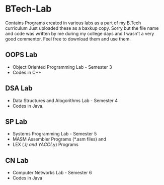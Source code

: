 # BTech-Lab
Contains Programs created in various labs as a part of my B.Tech curriculum
Just uploaded these as a baxkup copy. Sorry but the file name and code was written by me during my college days and I wasn't a very good commentor. Feel free to download them and use them.

## OOPS Lab 
- Object Oriented Programming Lab - Semester 3
- Codes in C++

## DSA Lab 
- Data Structures and Alogorithms Lab - Semester 4
- Codes in Java.

## SP Lab 
- Systems Programming Lab - Semester 5
- MASM Assembler Programs (*.asm files) and
- LEX (*.l) and YACC(*.y) Programs

## CN Lab 
- Computer Networks Lab - Semester 6
- Codes in Java
